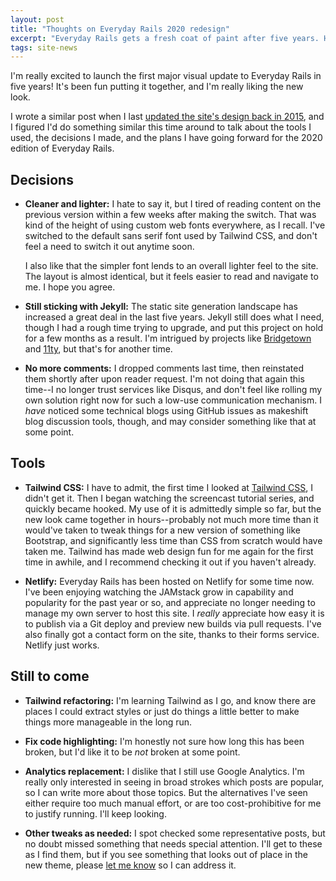 ```yaml
---
layout: post
title: "Thoughts on Everyday Rails 2020 redesign"
excerpt: "Everyday Rails gets a fresh coat of paint after five years. Here's what went into the new look."
tags: site-news
---
```


I'm really excited to launch the first major visual update to
Everyday Rails in five years! It's been fun putting it together, and
I'm really liking the new look.

I wrote a similar post when I last [updated the site's design back in 2015],
and I figured I'd do something similar this time around to talk about
the tools I used, the decisions I made, and the plans I have going
forward for the 2020 edition of Everyday Rails.

[updated the site's design back in 2015]: /2015/08/09/redesign-2015-notes.html

## Decisions

- **Cleaner and lighter:** I hate to say it, but I tired of reading
  content on the previous version within a few weeks after making the
  switch. That was kind of the height of using custom web fonts
  everywhere, as I recall. I've switched to the default sans serif
  font used by Tailwind CSS, and don't feel a need to switch it out
  anytime soon.

  I also like that the simpler font lends to an overall lighter feel
  to the site. The layout is almost identical, but it feels easier to
  read and navigate to me. I hope you agree.

- **Still sticking with Jekyll:** The static site generation landscape
  has increased a great deal in the last five years. Jekyll still does
  what I need, though I had a rough time trying to upgrade, and put
  this project on hold for a few months as a result. I'm intrigued by
  projects like [Bridgetown] and [11ty], but that's for another time.

- **No more comments:** I dropped comments last time, then reinstated
  them shortly after upon reader request. I'm not doing that again
  this time--I no longer trust services like Disqus, and don't feel
  like rolling my own solution right now for such a low-use
  communication mechanism. I _have_ noticed some technical blogs using
  GitHub issues as makeshift blog discussion tools, though, and may
  consider something like that at some point.

[Bridgetown]: https://www.bridgetownrb.com
[11ty]: https://www.11ty.dev

## Tools

- **Tailwind CSS:** I have to admit, the first time I looked at
  [Tailwind CSS], I didn't get it. Then I began watching the screencast
  tutorial series, and quickly became hooked. My use of it is admittedly
  simple so far, but the new look came together in hours--probably not
  much more time than it would've taken to tweak things for a new
  version of something like Bootstrap, and significantly less time than
  CSS from scratch would have taken me. Tailwind has made web design
  fun for me again for the first time in awhile, and I recommend
  checking it out if you haven't already.

- **Netlify:** Everyday Rails has been hosted on Netlify for some time
  now. I've been enjoying watching the JAMstack grow in capability and
  popularity for the past year or so, and appreciate no longer needing
  to manage my own server to host this site. I _really_ appreciate how
  easy it is to publish via a Git deploy and preview new builds via
  pull requests. I've also finally got a contact form on the site,
  thanks to their forms service. Netlify just works.

[Tailwind CSS]: https://tailwindcss.com
[screencast tutorial series]: https://tailwindcss.com/course
[Netlify]: https://www.netlify.com

## Still to come

- **Tailwind refactoring:** I'm learning Tailwind as I go, and know
  there are places I could extract styles or just do things a little
  better to make things more manageable in the long run.

- **Fix code highlighting:** I'm honestly not sure how long this has
  been broken, but I'd like it to be _not_ broken at some point.

- **Analytics replacement:** I dislike that I still use Google
  Analytics. I'm really only interested in seeing in broad strokes
  which posts are popular, so I can write more about those topics. But
  the alternatives I've seen either require too much manual effort, or
  are too cost-prohibitive for me to justify running. I'll keep
  looking.

- **Other tweaks as needed:** I spot checked some representative posts,
  but no doubt missed something that needs special attention. I'll get
  to these as I find them, but if you see something that looks out of
  place in the new theme, please [let me know] so I can address it.

[let me know]: /contact.html
